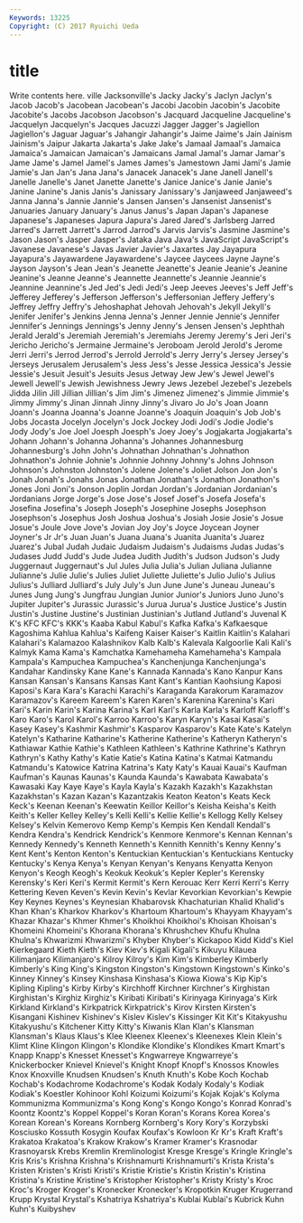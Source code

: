 ```yaml
---
Keywords: 13225 
Copyright: (C) 2017 Ryuichi Ueda
---
```


# title

Write contents here.
ville Jacksonville's Jacky Jacky's Jaclyn
Jaclyn's Jacob Jacob's Jacobean Jacobean's Jacobi Jacobin Jacobin's Jacobite Jacobite's
Jacobs Jacobson Jacobson's Jacquard Jacqueline Jacqueline's Jacquelyn Jacquelyn's Jacques Jacuzzi
Jagger Jagger's Jagiellon Jagiellon's Jaguar Jaguar's Jahangir Jahangir's Jaime Jaime's
Jain Jainism Jainism's Jaipur Jakarta Jakarta's Jake Jake's Jamaal Jamaal's
Jamaica Jamaica's Jamaican Jamaican's Jamaicans Jamal Jamal's Jamar Jamar's Jame
Jame's Jamel Jamel's James James's Jamestown Jami Jami's Jamie Jamie's
Jan Jan's Jana Jana's Janacek Janacek's Jane Janell Janell's Janelle
Janelle's Janet Janette Janette's Janice Janice's Janie Janie's Janine Janine's
Janis Janis's Janissary Janissary's Janjaweed Janjaweed's Janna Janna's Jannie Jannie's
Jansen Jansen's Jansenist Jansenist's Januaries January January's Janus Janus's Japan
Japan's Japanese Japanese's Japaneses Japura Japura's Jared Jared's Jarlsberg Jarred
Jarred's Jarrett Jarrett's Jarrod Jarrod's Jarvis Jarvis's Jasmine Jasmine's Jason
Jason's Jasper Jasper's Jataka Java Java's JavaScript JavaScript's Javanese Javanese's
Javas Javier Javier's Jaxartes Jay Jayapura Jayapura's Jayawardene Jayawardene's Jaycee
Jaycees Jayne Jayne's Jayson Jayson's Jean Jean's Jeanette Jeanette's Jeanie
Jeanie's Jeanine Jeanine's Jeanne Jeanne's Jeannette Jeannette's Jeannie Jeannie's Jeannine
Jeannine's Jed Jed's Jedi Jedi's Jeep Jeeves Jeeves's Jeff Jeff's
Jefferey Jefferey's Jefferson Jefferson's Jeffersonian Jeffery Jeffery's Jeffrey Jeffry Jeffry's
Jehoshaphat Jehovah Jehovah's Jekyll Jekyll's Jenifer Jenifer's Jenkins Jenna Jenna's
Jenner Jennie Jennie's Jennifer Jennifer's Jennings Jennings's Jenny Jenny's Jensen
Jensen's Jephthah Jerald Jerald's Jeremiah Jeremiah's Jeremiahs Jeremy Jeremy's Jeri
Jeri's Jericho Jericho's Jermaine Jermaine's Jeroboam Jerold Jerold's Jerome Jerri
Jerri's Jerrod Jerrod's Jerrold Jerrold's Jerry Jerry's Jersey Jersey's Jerseys
Jerusalem Jerusalem's Jess Jess's Jesse Jessica Jessica's Jessie Jessie's Jesuit
Jesuit's Jesuits Jesus Jetway Jew Jew's Jewel Jewel's Jewell Jewell's
Jewish Jewishness Jewry Jews Jezebel Jezebel's Jezebels Jidda Jilin Jill
Jillian Jillian's Jim Jim's Jimenez Jimenez's Jimmie Jimmie's Jimmy Jimmy's
Jinan Jinnah Jinny Jinny's Jivaro Jo Jo's Joan Joann Joann's
Joanna Joanna's Joanne Joanne's Joaquin Joaquin's Job Job's Jobs Jocasta
Jocelyn Jocelyn's Jock Jockey Jodi Jodi's Jodie Jodie's Jody Jody's
Joe Joel Joesph Joesph's Joey Joey's Jogjakarta Jogjakarta's Johann Johann's
Johanna Johanna's Johannes Johannesburg Johannesburg's John John's Johnathan Johnathan's Johnathon
Johnathon's Johnie Johnie's Johnnie Johnny Johnny's Johns Johnson Johnson's Johnston
Johnston's Jolene Jolene's Joliet Jolson Jon Jon's Jonah Jonah's Jonahs
Jonas Jonathan Jonathan's Jonathon Jonathon's Jones Joni Joni's Jonson Joplin
Jordan Jordan's Jordanian Jordanian's Jordanians Jorge Jorge's Jose Jose's Josef
Josef's Josefa Josefa's Josefina Josefina's Joseph Joseph's Josephine Josephs Josephson
Josephson's Josephus Josh Joshua Joshua's Josiah Josie Josie's Josue Josue's
Joule Jove Jove's Jovian Joy Joy's Joyce Joycean Joyner Joyner's
Jr Jr's Juan Juan's Juana Juana's Juanita Juanita's Juarez Juarez's
Jubal Judah Judaic Judaism Judaism's Judaisms Judas Judas's Judases Judd
Judd's Jude Judea Judith Judith's Judson Judson's Judy Juggernaut Juggernaut's
Jul Jules Julia Julia's Julian Juliana Julianne Julianne's Julie Julie's
Julies Juliet Juliette Juliette's Julio Julio's Julius Julius's Julliard Julliard's
July July's Jun June June's Juneau Juneau's Junes Jung Jung's
Jungfrau Jungian Junior Junior's Juniors Juno Juno's Jupiter Jupiter's Jurassic
Jurassic's Jurua Jurua's Justice Justice's Justin Justin's Justine Justine's Justinian
Justinian's Jutland Jutland's Juvenal K K's KFC KFC's KKK's Kaaba
Kabul Kabul's Kafka Kafka's Kafkaesque Kagoshima Kahlua Kahlua's Kaifeng Kaiser
Kaiser's Kaitlin Kaitlin's Kalahari Kalahari's Kalamazoo Kalashnikov Kalb Kalb's Kalevala
Kalgoorlie Kali Kali's Kalmyk Kama Kama's Kamchatka Kamehameha Kamehameha's Kampala
Kampala's Kampuchea Kampuchea's Kanchenjunga Kanchenjunga's Kandahar Kandinsky Kane Kane's Kannada
Kannada's Kano Kanpur Kans Kansan Kansan's Kansans Kansas Kant Kant's
Kantian Kaohsiung Kaposi Kaposi's Kara Kara's Karachi Karachi's Karaganda Karakorum
Karamazov Karamazov's Kareem Kareem's Karen Karen's Karenina Karenina's Kari Kari's
Karin Karin's Karina Karina's Karl Karl's Karla Karla's Karloff Karloff's
Karo Karo's Karol Karol's Karroo Karroo's Karyn Karyn's Kasai Kasai's
Kasey Kasey's Kashmir Kashmir's Kasparov Kasparov's Kate Kate's Katelyn Katelyn's
Katharine Katharine's Katherine Katherine's Katheryn Katheryn's Kathiawar Kathie Kathie's Kathleen
Kathleen's Kathrine Kathrine's Kathryn Kathryn's Kathy Kathy's Katie Katie's Katina
Katina's Katmai Katmandu Katmandu's Katowice Katrina Katrina's Katy Katy's Kauai
Kauai's Kaufman Kaufman's Kaunas Kaunas's Kaunda Kaunda's Kawabata Kawabata's Kawasaki
Kay Kaye Kaye's Kayla Kayla's Kazakh Kazakh's Kazakhstan Kazakhstan's Kazan
Kazan's Kazantzakis Keaton Keaton's Keats Keck Keck's Keenan Keenan's Keewatin
Keillor Keillor's Keisha Keisha's Keith Keith's Keller Kelley Kelley's Kelli
Kelli's Kellie Kellie's Kellogg Kelly Kelsey Kelsey's Kelvin Kemerovo Kemp
Kemp's Kempis Ken Kendall Kendall's Kendra Kendra's Kendrick Kendrick's Kenmore
Kenmore's Kennan Kennan's Kennedy Kennedy's Kenneth Kenneth's Kennith Kennith's Kenny
Kenny's Kent Kent's Kenton Kenton's Kentuckian Kentuckian's Kentuckians Kentucky Kentucky's
Kenya Kenya's Kenyan Kenyan's Kenyans Kenyatta Kenyon Kenyon's Keogh Keogh's
Keokuk Keokuk's Kepler Kepler's Kerensky Kerensky's Keri Keri's Kermit Kermit's
Kern Kerouac Kerr Kerri Kerri's Kerry Kettering Keven Keven's Kevin
Kevin's Kevlar Kevorkian Kevorkian's Kewpie Key Keynes Keynes's Keynesian Khabarovsk
Khachaturian Khalid Khalid's Khan Khan's Kharkov Kharkov's Khartoum Khartoum's Khayyam
Khayyam's Khazar Khazar's Khmer Khmer's Khoikhoi Khoikhoi's Khoisan Khoisan's Khomeini
Khomeini's Khorana Khorana's Khrushchev Khufu Khulna Khulna's Khwarizmi Khwarizmi's Khyber
Khyber's Kickapoo Kidd Kidd's Kiel Kierkegaard Kieth Kieth's Kiev Kiev's
Kigali Kigali's Kikuyu Kilauea Kilimanjaro Kilimanjaro's Kilroy Kilroy's Kim Kim's
Kimberley Kimberly Kimberly's King King's Kingston Kingston's Kingstown Kingstown's Kinko's
Kinney Kinney's Kinsey Kinshasa Kinshasa's Kiowa Kiowa's Kip Kip's Kipling
Kipling's Kirby Kirby's Kirchhoff Kirchner Kirchner's Kirghistan Kirghistan's Kirghiz Kirghiz's
Kiribati Kiribati's Kirinyaga Kirinyaga's Kirk Kirkland Kirkland's Kirkpatrick Kirkpatrick's Kirov
Kirsten Kirsten's Kisangani Kishinev Kishinev's Kislev Kislev's Kissinger Kit Kit's
Kitakyushu Kitakyushu's Kitchener Kitty Kitty's Kiwanis Klan Klan's Klansman Klansman's
Klaus Klaus's Klee Kleenex Kleenex's Kleenexes Klein Klein's Klimt Kline
Klingon Klingon's Klondike Klondike's Klondikes Kmart Kmart's Knapp Knapp's Knesset
Knesset's Kngwarreye Kngwarreye's Knickerbocker Knievel Knievel's Knight Knopf Knopf's Knossos
Knowles Knox Knoxville Knudsen Knudsen's Knuth Knuth's Kobe Koch Kochab
Kochab's Kodachrome Kodachrome's Kodak Kodaly Kodaly's Kodiak Kodiak's Koestler Kohinoor
Kohl Koizumi Koizumi's Kojak Kojak's Kolyma Kommunizma Kommunizma's Kong Kong's
Kongo Kongo's Konrad Konrad's Koontz Koontz's Koppel Koppel's Koran Koran's
Korans Korea Korea's Korean Korean's Koreans Kornberg Kornberg's Kory Kory's
Korzybski Kosciusko Kossuth Kosygin Koufax Koufax's Kowloon Kr Kr's Kraft
Kraft's Krakatoa Krakatoa's Krakow Krakow's Kramer Kramer's Krasnodar Krasnoyarsk Krebs
Kremlin Kremlinologist Kresge Kresge's Kringle Kringle's Kris Kris's Krishna Krishna's
Krishnamurti Krishnamurti's Krista Krista's Kristen Kristen's Kristi Kristi's Kristie Kristie's
Kristin Kristin's Kristina Kristina's Kristine Kristine's Kristopher Kristopher's Kristy Kristy's
Kroc Kroc's Kroger Kroger's Kronecker Kronecker's Kropotkin Kruger Krugerrand Krupp
Krystal Krystal's Kshatriya Kshatriya's Kublai Kublai's Kubrick Kuhn Kuhn's Kuibyshev
